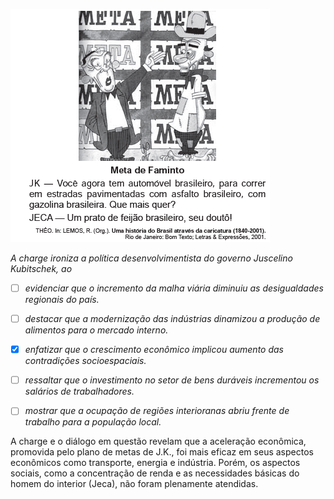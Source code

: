 

![](33796fc1-47f9-701f-01f3-ef952610b207.png)

*A charge ironiza a política desenvolvimentista do governo Juscelino Kubitschek, ao*



- [ ] *evidenciar que o incremento da malha viária diminuiu as desigualdades regionais do país.*
- [ ] *destacar que a modernização das indústrias dinamizou a produção de alimentos para o mercado interno.*
- [x] *enfatizar que o crescimento econômico implicou aumento das contradições socioespaciais.*
- [ ] *ressaltar que o investimento no setor de bens duráveis incrementou os salários de trabalhadores.*
- [ ] *mostrar que a ocupação de regiões interioranas abriu frente de trabalho para a população local.*


A charge e o diálogo em questão revelam que a aceleração econômica, promovida pelo plano de metas de J.K., foi mais eficaz em seus aspectos econômicos como transporte, energia e indústria. Porém, os aspectos sociais, como a concentração de renda e as necessidades básicas do homem do interior (Jeca), não foram plenamente atendidas.

        
